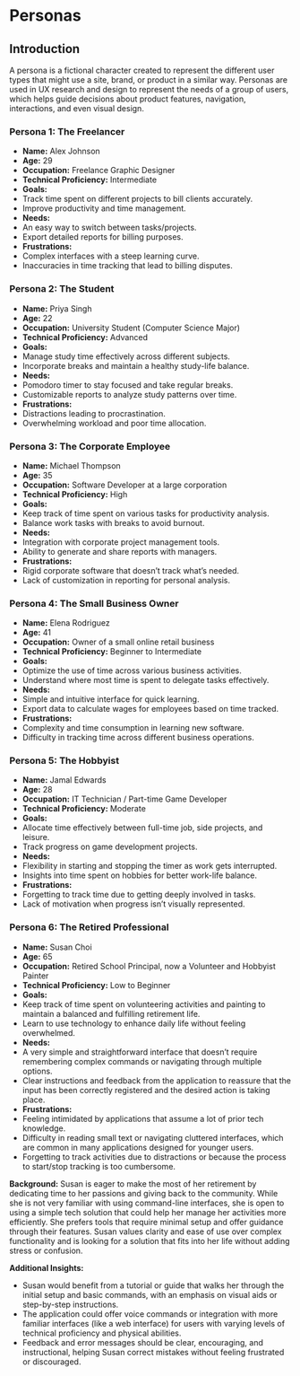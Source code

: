 # Personas

## Introduction

A persona is a fictional character created to represent the different user types
that might use a site, brand, or product in a similar way. Personas are used in
UX research and design to represent the needs of a group of users, which helps
guide decisions about product features, navigation, interactions, and even
visual design.

### Persona 1: The Freelancer

- **Name:** Alex Johnson
- **Age:** 29
- **Occupation:** Freelance Graphic Designer
- **Technical Proficiency:** Intermediate
- **Goals:**
- Track time spent on different projects to bill clients accurately.
- Improve productivity and time management.
- **Needs:**
- An easy way to switch between tasks/projects.
- Export detailed reports for billing purposes.
- **Frustrations:**
- Complex interfaces with a steep learning curve.
- Inaccuracies in time tracking that lead to billing disputes.

### Persona 2: The Student

- **Name:** Priya Singh
- **Age:** 22
- **Occupation:** University Student (Computer Science Major)
- **Technical Proficiency:** Advanced
- **Goals:**
- Manage study time effectively across different subjects.
- Incorporate breaks and maintain a healthy study-life balance.
- **Needs:**
- Pomodoro timer to stay focused and take regular breaks.
- Customizable reports to analyze study patterns over time.
- **Frustrations:**
- Distractions leading to procrastination.
- Overwhelming workload and poor time allocation.

### Persona 3: The Corporate Employee

- **Name:** Michael Thompson
- **Age:** 35
- **Occupation:** Software Developer at a large corporation
- **Technical Proficiency:** High
- **Goals:**
- Keep track of time spent on various tasks for productivity analysis.
- Balance work tasks with breaks to avoid burnout.
- **Needs:**
- Integration with corporate project management tools.
- Ability to generate and share reports with managers.
- **Frustrations:**
- Rigid corporate software that doesn’t track what’s needed.
- Lack of customization in reporting for personal analysis.

### Persona 4: The Small Business Owner

- **Name:** Elena Rodriguez
- **Age:** 41
- **Occupation:** Owner of a small online retail business
- **Technical Proficiency:** Beginner to Intermediate
- **Goals:**
- Optimize the use of time across various business activities.
- Understand where most time is spent to delegate tasks effectively.
- **Needs:**
- Simple and intuitive interface for quick learning.
- Export data to calculate wages for employees based on time tracked.
- **Frustrations:**
- Complexity and time consumption in learning new software.
- Difficulty in tracking time across different business operations.

### Persona 5: The Hobbyist

- **Name:** Jamal Edwards
- **Age:** 28
- **Occupation:** IT Technician / Part-time Game Developer
- **Technical Proficiency:** Moderate
- **Goals:**
- Allocate time effectively between full-time job, side projects, and leisure.
- Track progress on game development projects.
- **Needs:**
- Flexibility in starting and stopping the timer as work gets interrupted.
- Insights into time spent on hobbies for better work-life balance.
- **Frustrations:**
- Forgetting to track time due to getting deeply involved in tasks.
- Lack of motivation when progress isn’t visually represented.

### Persona 6: The Retired Professional

- **Name:** Susan Choi
- **Age:** 65
- **Occupation:** Retired School Principal, now a Volunteer and Hobbyist Painter
- **Technical Proficiency:** Low to Beginner
- **Goals:**
- Keep track of time spent on volunteering activities and painting to maintain a
  balanced and fulfilling retirement life.
- Learn to use technology to enhance daily life without feeling overwhelmed.
- **Needs:**
- A very simple and straightforward interface that doesn’t require remembering
  complex commands or navigating through multiple options.
- Clear instructions and feedback from the application to reassure that the
  input has been correctly registered and the desired action is taking place.
- **Frustrations:**
- Feeling intimidated by applications that assume a lot of prior tech knowledge.
- Difficulty in reading small text or navigating cluttered interfaces, which are
  common in many applications designed for younger users.
- Forgetting to track activities due to distractions or because the process to
  start/stop tracking is too cumbersome.

**Background:** Susan is eager to make the most of her retirement by dedicating
time to her passions and giving back to the community. While she is not very
familiar with using command-line interfaces, she is open to using a simple tech
solution that could help her manage her activities more efficiently. She prefers
tools that require minimal setup and offer guidance through their features.
Susan values clarity and ease of use over complex functionality and is looking
for a solution that fits into her life without adding stress or confusion.

**Additional Insights:**

- Susan would benefit from a tutorial or guide that walks her through the
  initial setup and basic commands, with an emphasis on visual aids or
  step-by-step instructions.
- The application could offer voice commands or integration with more familiar
  interfaces (like a web interface) for users with varying levels of technical
  proficiency and physical abilities.
- Feedback and error messages should be clear, encouraging, and instructional,
  helping Susan correct mistakes without feeling frustrated or discouraged.
